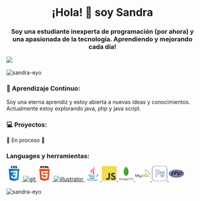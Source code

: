 <div>
<h1 align="center">¡Hola! 👋 soy Sandra</h1>
<h3 align="center">Soy una estudiante inexperta de programación (por ahora) y una apasionada de la tecnología. Aprendiendo y mejorando cada día!</h3>
</div>
<img src="https://marketplace.canva.com/EAE7yMgyqZQ/1/0/1600w/canva-banner-de-linkedin-sencillo-tecnolog%C3%ADa-jA8bSOvN_w0.jpg">

<p align="left"> <img src="https://komarev.com/ghpvc/?username=sandra-eyo&label=Profile%20views&color=0e75b6&style=flat" alt="sandra-eyo" /> </p>
<p>
<h3 align="left">🌱 Aprendizaje Continuo:</h3>

Soy una eterna aprendiz y estoy abierta a nuevas ideas y conocimientos.
Actualmente estoy explorando java, php y java script.

<h3 align="left">💻 Proyectos:</h3>
🌱 En proceso 🌱

</p>
<h3 align="left">Languages y herramientas:</h3>
<p align="left"> <a href="https://www.w3schools.com/css/" target="_blank" rel="noreferrer"> <img src="https://raw.githubusercontent.com/devicons/devicon/master/icons/css3/css3-original-wordmark.svg" alt="css3" width="40" height="40"/> </a> <a href="https://git-scm.com/" target="_blank" rel="noreferrer"> <img src="https://www.vectorlogo.zone/logos/git-scm/git-scm-icon.svg" alt="git" width="40" height="40"/> </a> <a href="https://www.w3.org/html/" target="_blank" rel="noreferrer"> <img src="https://raw.githubusercontent.com/devicons/devicon/master/icons/html5/html5-original-wordmark.svg" alt="html5" width="40" height="40"/> </a> <a href="https://www.adobe.com/in/products/illustrator.html" target="_blank" rel="noreferrer"> <img src="https://www.vectorlogo.zone/logos/adobe_illustrator/adobe_illustrator-icon.svg" alt="illustrator" width="40" height="40"/> </a> <a href="https://www.java.com" target="_blank" rel="noreferrer"> <img src="https://raw.githubusercontent.com/devicons/devicon/master/icons/java/java-original.svg" alt="java" width="40" height="40"/> </a> <a href="https://developer.mozilla.org/en-US/docs/Web/JavaScript" target="_blank" rel="noreferrer"> <img src="https://raw.githubusercontent.com/devicons/devicon/master/icons/javascript/javascript-original.svg" alt="javascript" width="40" height="40"/> </a> <a href="https://www.mongodb.com/" target="_blank" rel="noreferrer"> <img src="https://raw.githubusercontent.com/devicons/devicon/master/icons/mongodb/mongodb-original-wordmark.svg" alt="mongodb" width="40" height="40"/> </a> <a href="https://www.mysql.com/" target="_blank" rel="noreferrer"> <img src="https://raw.githubusercontent.com/devicons/devicon/master/icons/mysql/mysql-original-wordmark.svg" alt="mysql" width="40" height="40"/> </a> <a href="https://www.photoshop.com/en" target="_blank" rel="noreferrer"> <img src="https://raw.githubusercontent.com/devicons/devicon/master/icons/photoshop/photoshop-line.svg" alt="photoshop" width="40" height="40"/> </a> <a href="https://www.php.net" target="_blank" rel="noreferrer"> <img src="https://raw.githubusercontent.com/devicons/devicon/master/icons/php/php-original.svg" alt="php" width="40" height="40"/> </a> </p>

<p><img align="center" src="https://github-readme-stats.vercel.app/api/top-langs?username=sandra-eyo&show_icons=true&locale=en&layout=compact" alt="sandra-eyo" /></p>
